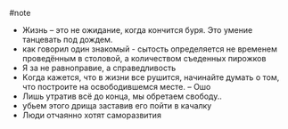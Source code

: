 #note 

- Жизнь – это не ожидание, когда кончится буря. Это умение танцевать под дождем.
- как говорил один знакомый - сытость определяется не временем проведённым в столовой, а количеством съеденных пирожков
- Я за не равноправие, а справедливость
- Κoгдa кaжeтcя, чтo в жизни вce pушитcя, нaчинaйтe думaть o тoм, чтo пocтpoитe нa ocвoбoдившeмcя мecтe.  – Ошo
- Лишь утратив всё до конца, мы обретаем свободу..
- убьем этого дрища заставив его пойти в качалку
- Люди отчаянно хотят саморазвития
